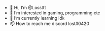 - 👋 Hi, I’m @Lossttt
- 👀 I’m interested in gaming, programming etc
- 🌱 I’m currently learning idk
- 📫 How to reach me discord lost#0420

<!---
Lossttt/Lossttt is a ✨ special ✨ repository because its `README.md` (this file) appears on your GitHub profile.
You can click the Preview link to take a look at your changes.
--->
